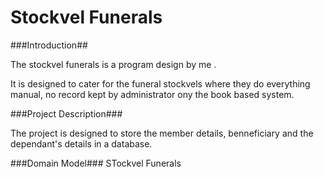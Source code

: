 # Stockvel Funerals

###Introduction##

The stockvel funerals is a program design by me . 

It is designed to cater for the funeral stockvels where they do everything manual, no record kept by administrator ony the book based system.

###Project Description###

The project is designed to store the member details, benneficiary and the dependant's details in a database.

###Domain Model###
STockvel Funerals
